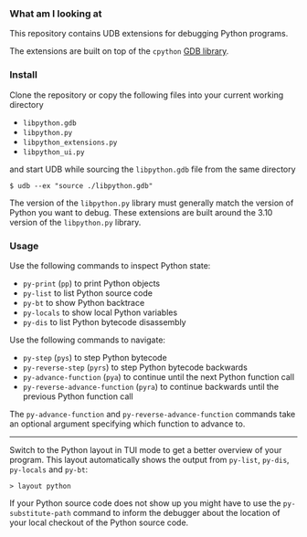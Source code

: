 ### What am I looking at

This repository contains UDB extensions for debugging Python programs.

The extensions are built on top of the `cpython` [GDB
library](https://github.com/python/cpython/blob/main/Tools/gdb/libpython.py).

### Install

Clone the repository or copy the following files into your current working directory

- `libpython.gdb`
- `libpython.py`
- `libpython_extensions.py`
- `libpython_ui.py`

and start UDB while sourcing the `libpython.gdb` file from the same directory

```
$ udb --ex "source ./libpython.gdb"
```

The version of the `libpython.py` library must generally match the version of Python you want to
debug. These extensions are built around the 3.10 version of the `libpython.py` library.

### Usage

Use the following commands to inspect Python state:

- `py-print` (`pp`) to print Python objects
- `py-list` to list Python source code
- `py-bt` to show Python backtrace
- `py-locals` to show local Python variables
- `py-dis` to list Python bytecode disassembly

Use the following commands to navigate:

- `py-step` (`pys`) to step Python bytecode
- `py-reverse-step` (`pyrs`) to step Python bytecode backwards
- `py-advance-function` (`pya`) to continue until the next Python function call
- `py-reverse-advance-function` (`pyra`) to continue backwards until the previous Python function call

The `py-advance-function` and `py-reverse-advance-function` commands take an optional argument specifying which function to advance to.

---

Switch to the Python layout in TUI mode to get a better overview of your program. This layout automatically shows the output from `py-list`, `py-dis`, `py-locals` and `py-bt`:

```
> layout python
```

If your Python source code does not show up you might have to use the `py-substitute-path` command
to inform the debugger about the location of your local checkout of the Python source code.
